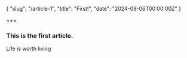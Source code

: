 {
    "slug": "/article-1",
    "title": "First!",
    "date": "2024-09-06T00:00:00Z"
}

+++

### This is the first article.


Life is worth living 